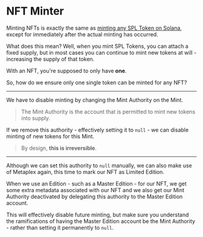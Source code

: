 # NFT Minter

Minting NFTs is exactly the same as [minting any SPL Token on Solana](../spl-token-minter/), except for immediately after the actual minting has occurred.   
   
What does this mean? Well, when you mint SPL Tokens, you can attach a fixed supply, but in most cases you can continue to mint new tokens at will - increasing the supply of that token.   
   
With an NFT, you're supposed to only have **one**.   
   
So, how do we ensure only one single token can be minted for any NFT?

---

We have to disable minting by changing the Mint Authority on the Mint.   
   
> The Mint Authority is the account that is permitted to mint new tokens into supply.
   
If we remove this authority - effectively setting it to `null` - we can disable minting of new tokens for this Mint.   
   
> By design, **this is irreversible**.   
   
---

Although we can set this authority to `null` manually, we can also make use of Metaplex again, this time to mark our NFT as Limited Edition.   
   
When we use an Edition - such as a Master Edition - for our NFT, we get some extra metadata associated with our NFT and we also get our Mint Authority deactivated by delegating this authority to the Master Edition account.   
   
This will effectively disable future minting, but make sure you understand the ramifications of having the Master Edition account be the Mint Authority - rather than setting it permanently to `null`.